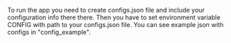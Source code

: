 To run the app you need to create configs.json file and include your configuration info there there.
Then you have to set environment variable CONFIG with path to your configs.json file.
You can see example json with configs in "config_example".